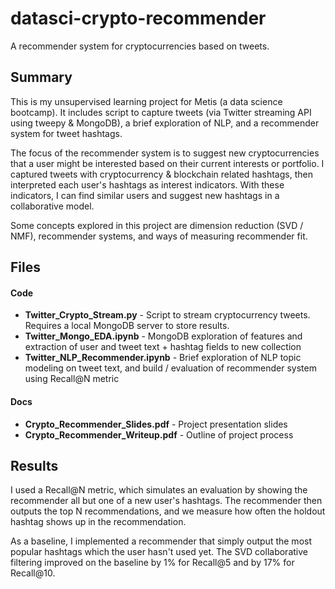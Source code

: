 # datasci-crypto-recommender
A recommender system for cryptocurrencies based on tweets.

## Summary
This is my unsupervised learning project for Metis (a data science bootcamp). It includes script to capture tweets (via Twitter streaming API using tweepy & MongoDB), a brief exploration of NLP, and a recommender system for tweet hashtags.

The focus of the recommender system is to suggest new cryptocurrencies that a user might be interested based on their current interests or portfolio. I captured tweets with cryptocurrency & blockchain related hashtags, then interpreted each user's hashtags as interest indicators. With these indicators, I can find similar users and suggest new hashtags in a collaborative model.

Some concepts explored in this project are dimension reduction (SVD / NMF), recommender systems, and ways of measuring recommender fit.

## Files
#### Code
* **Twitter_Crypto_Stream.py** - Script to stream cryptocurrency tweets. Requires a local MongoDB server to store results.
* **Twitter_Mongo_EDA.ipynb** - MongoDB exploration of features and extraction of user and tweet text + hashtag fields to new collection
* **Twitter_NLP_Recommender.ipynb** - Brief exploration of NLP topic modeling on tweet text, and build / evaluation of recommender system using Recall@N metric

#### Docs
* **Crypto_Recommender_Slides.pdf** - Project presentation slides
* **Crypto_Recommender_Writeup.pdf** - Outline of project process

## Results
I used a Recall@N metric, which simulates an evaluation by showing the recommender all but one of a new user's hashtags. The recommender then outputs the top N recommendations, and we measure how often the holdout hashtag shows up in the recommendation.

As a baseline, I implemented a recommender that simply output the most popular hashtags which the user hasn't used yet. The SVD collaborative filtering improved on the baseline by 1% for Recall@5 and by 17% for Recall@10.
